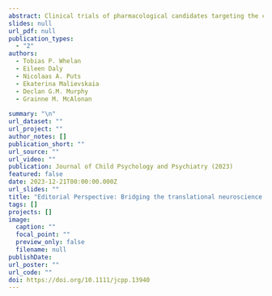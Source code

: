 ```yaml
---
abstract: Clinical trials of pharmacological candidates targeting the core features of autism have largely failed. This is despite evidence linking differences in multiple neurochemical systems to brain function in autism. While this has in part been explained by the heterogeneity of the autistic population, the field has largely relied upon association studies to link brain chemistry to function. The only way to directly establish that a neurotransmitter or neuromodulator is involved in a candidate brain function is to change it and observe a shift in that function. This experimental approach dominates preclinical neuroscience, but not human studies. There is little direct experimental evidence describing how neurochemical systems modulate information processing in the living human brain. Thus, our understanding of how neurochemical differences contribute to neurodiversity is limited, impeding our ability to translate findings from animal studies into humans. Here, we introduce our ‘shiftability’ paradigm, an approach to bridge the translational gap in autism research. We provide an overview of the guiding principles and methodologies we use to directly test the hypothesis that neurochemical systems function differently in autistic and non-autistic individuals.
slides: null
url_pdf: null
publication_types:
  - "2"
authors:
  - Tobias P. Whelan
  - Eileen Daly
  - Nicolaas A. Puts
  - Ekaterina Malievskaia
  - Declan G.M. Murphy
  - Grainne M. McAlonan
  
summary: "\n"
url_dataset: ""
url_project: ""
author_notes: []
publication_short: ""
url_source: ""
url_video: ""
publication: Journal of Child Psychology and Psychiatry (2023)
featured: false
date: 2023-12-21T00:00:00.000Z
url_slides: ""
title: "Editorial Perspective: Bridging the translational neuroscience gap in autism – development of the ‘shiftability’ paradigm"
tags: []
projects: []
image:
  caption: ""
  focal_point: ""
  preview_only: false
  filename: null
publishDate: 
url_poster: ""
url_code: ""
doi: https://doi.org/10.1111/jcpp.13940
---
```


<!--- {{% callout note %}} ---->

<!--- Click the _Cite_ button above to demo the feature to enable visitors to import publication metadata into their reference management software. ---->
<!--- {{% /callout %}} ---->

<!--- Supplementary notes can be added here, including [code and math](https://wowchemy.com/docs/content/writing-markdown-latex/). ---->
